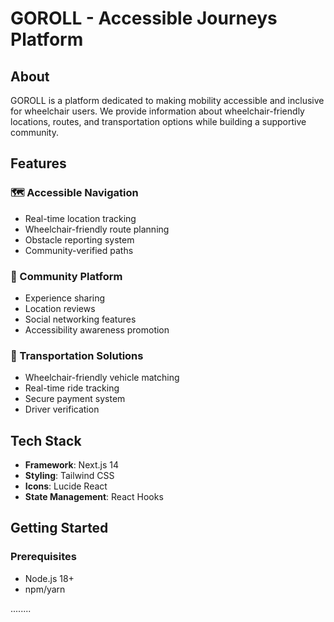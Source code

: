 # GOROLL - Accessible Journeys Platform

## About

GOROLL is a platform dedicated to making mobility accessible and inclusive for wheelchair users. We provide information about wheelchair-friendly locations, routes, and transportation options while building a supportive community.

## Features

### 🗺️ Accessible Navigation

- Real-time location tracking
- Wheelchair-friendly route planning
- Obstacle reporting system
- Community-verified paths

### 👥 Community Platform

- Experience sharing
- Location reviews
- Social networking features
- Accessibility awareness promotion

### 🚗 Transportation Solutions

- Wheelchair-friendly vehicle matching
- Real-time ride tracking
- Secure payment system
- Driver verification

## Tech Stack

- **Framework**: Next.js 14
- **Styling**: Tailwind CSS
- **Icons**: Lucide React
- **State Management**: React Hooks

## Getting Started

### Prerequisites

- Node.js 18+
- npm/yarn

........
